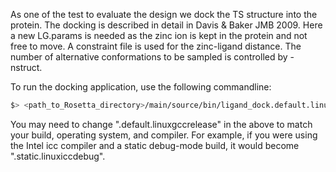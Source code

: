 As one of the test to evaluate the design we dock the TS structure into the protein.  The docking is described in detail in Davis & Baker JMB 2009.  Here a new LG.params is needed as the zinc ion is kept in the protein and not free to move.  A constraint file is used for the zinc-ligand distance.  The number of alternative conformations to be sampled is controlled by -nstruct.

To run the docking application, use the following commandline:

```bash
$> <path_to_Rosetta_directory>/main/source/bin/ligand_dock.default.linuxgccrelease @flags
```

You may need to change ".default.linuxgccrelease" in the above to match your build, operating system, and compiler.  For example, if you were using the Intel icc compiler and a static debug-mode build, it would become ".static.linuxiccdebug".
